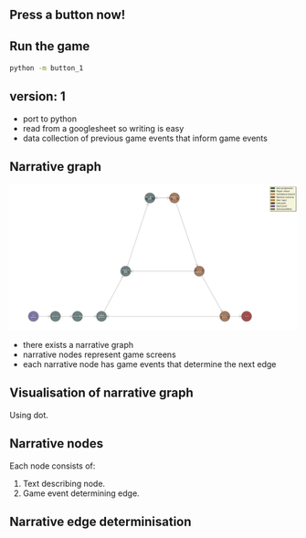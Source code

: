 ## Press a button now!

## Run the game

```bash
python -m button_1
```

## version: 1

- port to python
- read from a googlesheet so writing is easy
- data collection of previous game events that inform game events

## Narrative graph

![](vis/graph.png)

- there exists a narrative graph
- narrative nodes represent game screens
- each narrative node has game events that determine the next edge 

## Visualisation of narrative graph

Using dot. 

## Narrative nodes

Each node consists of:

1. Text describing node.
2. Game event determining edge.

## Narrative edge determinisation

